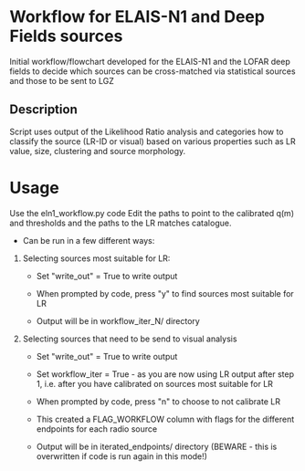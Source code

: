 # Workflow for ELAIS-N1 and Deep Fields sources
Initial workflow/flowchart developed for the ELAIS-N1 and the LOFAR deep fields to decide which sources can be cross-matched via statistical sources and those to be sent to LGZ

## Description
Script uses output of the Likelihood Ratio analysis and categories how to classify the source (LR-ID or visual) based on various properties such as LR value, size, clustering and source morphology.

# Usage
Use the eln1_workflow.py code
Edit the paths to point to the calibrated q(m) and thresholds and the paths to the LR matches catalogue.

* Can be run in a few different ways:
1. Selecting sources most suitable for LR:
	- Set "write_out" = True to write output
	- When prompted by code, press "y" to find sources most suitable for LR

	- Output will be in workflow_iter_N/ directory

2. Selecting sources that need to be send to visual analysis
	- Set "write_out" = True to write output
	- Set workflow_iter = True - as you are now using LR output after step 1, i.e. after you have calibrated on sources most suitable for LR
	- When prompted by code, press "n" to choose to not calibrate LR
	- This created a FLAG_WORKFLOW column with flags for the different endpoints for each radio source

	- Output will be in iterated_endpoints/ directory (BEWARE - this is overwritten if code is run again in this mode!)

